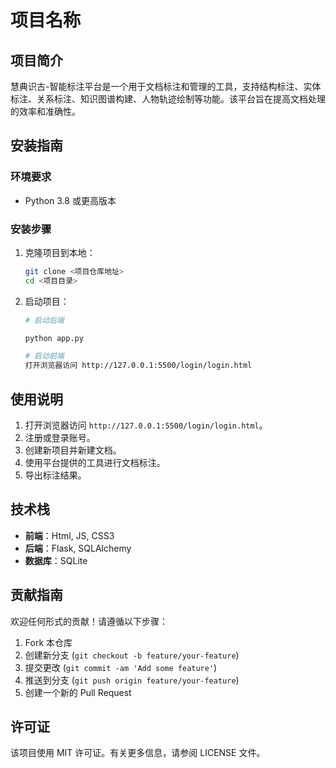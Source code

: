 # 项目名称

## 项目简介

慧典识古-智能标注平台是一个用于文档标注和管理的工具，支持结构标注、实体标注、关系标注、知识图谱构建、人物轨迹绘制等功能。该平台旨在提高文档处理的效率和准确性。

## 安装指南

### 环境要求

- Python 3.8 或更高版本

### 安装步骤
1. 克隆项目到本地：
   ```bash
   git clone <项目仓库地址>
   cd <项目目录>
   ```

2. 启动项目：
   ```bash
   # 启动后端
   
   python app.py

   # 启动前端
   打开浏览器访问 http://127.0.0.1:5500/login/login.html
   ```

## 使用说明

1. 打开浏览器访问 `http://127.0.0.1:5500/login/login.html`。
2. 注册或登录账号。
3. 创建新项目并新建文档。
4. 使用平台提供的工具进行文档标注。
5. 导出标注结果。



## 技术栈

- **前端**：Html, JS, CSS3
- **后端**：Flask, SQLAlchemy
- **数据库**：SQLite

## 贡献指南

欢迎任何形式的贡献！请遵循以下步骤：
1. Fork 本仓库
2. 创建新分支 (`git checkout -b feature/your-feature`)
3. 提交更改 (`git commit -am 'Add some feature'`)
4. 推送到分支 (`git push origin feature/your-feature`)
5. 创建一个新的 Pull Request

## 许可证

该项目使用 MIT 许可证。有关更多信息，请参阅 LICENSE 文件。 